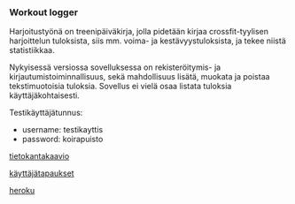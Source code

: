 ### Workout logger

Harjoitustyönä on treenipäiväkirja, jolla pidetään kirjaa crossfit-tyylisen harjoittelun tuloksista, siis mm. voima- ja kestävyystuloksista, ja tekee niistä statistiikkaa.

Nykyisessä versiossa sovelluksessa on rekisteröitymis- ja kirjautumistoiminnallisuus, sekä mahdollisuus lisätä, muokata ja poistaa tekstimuotoisia tuloksia. Sovellus ei vielä osaa listata tuloksia käyttäjäkohtaisesti.

Testikäyttäjätunnus:
* username: testikayttis
* password: koirapuisto

[tietokantakaavio](https://github.com/korolainenriikka/WorkoutLogger-tsoha/blob/master/documentation/tshohadiagram.png)

[käyttäjätapaukset](https://github.com/korolainenriikka/WorkoutLogger-tsoha/blob/master/documentation/user_stories.md)

[heroku](https://workoutlogger-tsoha.herokuapp.com/)
